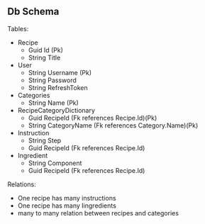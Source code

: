## Db Schema
Tables:
- Recipe
	- Guid Id (Pk)
	- String Title
- User
	- String Username (Pk)
	- String Password
	- String RefreshToken
- Categories
	- String Name (Pk)
- RecipeCategoryDictionary
	- Guid RecipeId (Fk references Recipe.Id)(Pk)
	- String CategoryName (Fk references Category.Name)(Pk)
- Instruction
	- String Step
	- Guid RecipeId (Fk references Recipe.Id)
- Ingredient
	- String Component
	- Guid RecipeId (Fk references Recipe.Id)


Relations:
- One recipe has many instructions
- One recipe has many Iingredients
- many to many relation between recipes and categories
